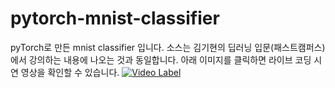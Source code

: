 # pytorch-mnist-classifier

pyTorch로 만든 mnist classifier 입니다.
소스는 김기현의 딥러닝 입문(패스트캠퍼스)에서 강의하는 내용에 나오는 것과 동일합니다.
아래 이미지를 클릭하면 라이브 코딩 시연 영상을 확인할 수 있습니다.
[![Video Label](http://img.youtube.com/vi/MqjEOFm8ytY/0.jpg)](https://youtu.be/MqjEOFm8ytY)

